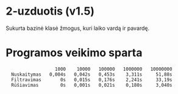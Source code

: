 # 2-uzduotis (v1.5)

Sukurta bazinė klasė žmogus, kuri laiko vardą ir pavardę.

# Programos veikimo sparta

                      1000    10000   100000   1000000   10000000
      Nuskaitymas   0,004s   0,042s   0,453s    3,311s     51,88s
      Filtravimas       0s   0,015s   0,176s    2,241s     33,19s
      Rūšiavimas        0s   0,001s   0,021s    0,180s     3,040s
